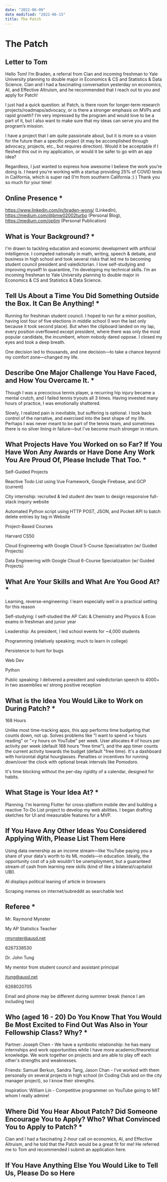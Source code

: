```yaml
---
date: "2022-06-09"
date modified: "2022-06-15"
title: The Patch
---
```


# The Patch

## Letter to Tom
Hello Tom! I’m Braden, a referral from Cian and incoming freshman to Yale University planning to double major in Economics & CS and Statistics & Data Science. Cian and I had a fascinating conversation yesterday on economics, AI, and Effective Altruism, and he recommended that I reach out to you and apply for Patch!

I just had a quick question: at Patch, is there room for longer-term research projects/roadmaps/advocacy, or is there a stronger emphasis on MVPs and rapid growth? I’m very impressed by the program and would love to be a part of it, but I also want to make sure that my ideas can serve you and the program’s mission.

I have a project that I am quite passionate about, but it is more so a vision for the future than a specific project (it may be accomplished through advocacy, projects, etc., but requires direction). Would it be acceptable if I fleshed this out in my application, or would it be safer to go with an app idea?

Regardless, I just wanted to express how awesome I believe the work you’re doing is. I heard you’re working with a startup providing 25% of COVID tests in California, which is super rad (I’m from southern California :) ) Thank you so much for your time!

## Online Presence *
<https://www.linkedin.com/in/braden-wong/> (LinkedIn), <https://medium.com/@bmw02002turbo> (Personal Blog), <https://medium.com/optim> (Personal Publication)

## What is Your Background? *
I'm drawn to tackling education and economic development with artificial intelligence. I competed nationally in math, writing, speech & debate, and business in high school and took several risks that led me to becoming student council president and valedictorian. I love self-studying and improving myself! In quarantine, I'm developing my technical skills. I’m an incoming freshman to Yale University planning to double major in Economics & CS and Statistics & Data Science.

## Tell Us About a Time You Did Something Outside the Box. It Can Be Anything! *
Running for freshman student council. I hoped to run for a minor position, having lost four of five elections in middle school (I won the last only because it took second place). But when the clipboard landed on my lap, every position overflowed except president, where there was only the most popular candidate, the incumbent, whom nobody dared oppose. I closed my eyes and took a deep breath.

One decision led to thousands, and one decision—to take a chance beyond my comfort zone—changed my life.

## Describe One Major Challenge You Have Faced, and How You Overcame It. *
Though I was a precocious tennis player, a recurring hip injury became a mental crutch, and I failed tennis tryouts all 3 times. Having invested many hours of practice, I was emotionally shattered.

Slowly, I realized pain is inevitable, but suffering is optional. I took back control of the narrative, and exercised into the best shape of my life. Perhaps I was never meant to be part of the tennis team, and sometimes there is no silver lining in failure—but I've become much stronger in return.

## What Projects Have You Worked on so Far? If You Have Won Any Awards or Have Done Any Work You Are Proud Of, Please Include That Too. *
Self-Guided Projects

Reactive Todo List using Vue Framework, Google Firebase, and GCP (current)

City internship: recruited & led student dev team to design responsive full-stack inquiry website

Automated Python script using HTTP POST, JSON, and Pocket API to batch delete entries by tag in Website

Project-Based Courses

Harvard CS50

Cloud Engineering with Google Cloud 5-Course Specialization (w/ Guided Projects)

Data Engineering with Google Cloud 6-Course Specialization (w/ Guided Projects)

## What Are Your Skills and What Are You Good At? *
Learning, reverse-engineering: I learn especially well in a practical setting for this reason

Self-studying: I self-studied the AP Calc & Chemistry and Physics & Econ exams in freshman and junior year

Leadership: As president, I led school events for ~4,000 students

Programming (relatively speaking; much to learn in college)

Persistence to hunt for bugs

Web Dev

Python

Public speaking: I delivered a president and valedictorian speech to 4000+ in two assemblies w/ strong positive reception

## What is the Idea You Would Like to Work on During Patch? *
168 Hours

Unlike most time-tracking apps, this app performs time budgeting that counts down, not up. Solves problems like "I want to spend >x hours reading" or "<y hours on YouTube" per week. User allocates # of hours per activity per week (default 168 hours "free time"), and the app timer counts the current activity towards the budget (default "free time). It's a dashboard with horizontal digital hourglasses. Penalties or incentives for running down/over the clock with optional break intervals like Pomodoro.

It's time blocking without the per-day rigidity of a calendar, designed for habits.

## What Stage is Your Idea At? *
Planning. I'm learning Flutter for cross-platform mobile dev and building a reactive To-Do List project to develop my web abilities. I began drafting sketches for UI and measurable features for a MVP.

## If You Have Any Other Ideas You Considered Applying With, Please List Them Here
Using data ownership as an income stream—like YouTube paying you a share of your data's worth to its ML models—in education. Ideally, the opportunity cost of a job wouldn't be unemployment, but a guaranteed stream of cash from learning new skills (kind of like a bilateral/capitalist UBI).

AI displays political leaning of article in browsers

Scraping memes on internet/subreddit as searchable text

## Referee *
Mr. Raymond Mynster

My AP Statistics Teacher

<rmynster@ausd.net>

6267338530

Dr. John Tung

My mentor from student council and assistant principal

<jtung@ausd.net>

6268020705

Email and phone may be different during summer break (hence I am including two)

## Who (aged 16 - 20) Do You Know That You Would Be Most Excited to Find Out Was Also in Your Fellowship Class? Why? *
Partner: Joseph Chen - We have a symbiotic relationship: he has many internships and work opportunities while I have more academic/theoretical knowledge. We work together on projects and are able to play off each other's strengths and weaknesses.

Friends: Samuel Berkun, Sandra Tang, Jason Chan - I've worked with them personally on several projects in high school (in Coding Club and on the city manager project), so I know their strengths.

Inspiration: William Lin - Competitive programmer on YouTube going to MIT whom I really admire!

## Where Did You Hear About Patch? Did Someone Encourage You to Apply? Who? What Convinced You to Apply to Patch? *
Cian and I had a fascinating 2-hour call on economics, AI, and Effective Altruism, and he told that the Patch would be a great fit for me! He referred me to Tom and recommended I submit an application here.

## If You Have Anything Else You Would Like to Tell Us, Please Do so Here
